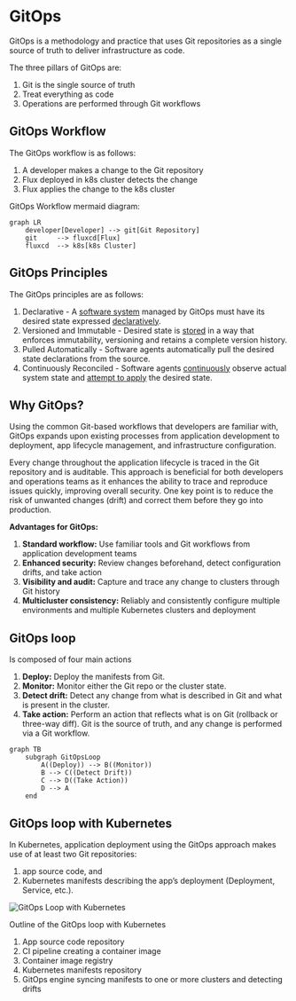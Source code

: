 # GitOps

GitOps is a methodology and practice that uses Git repositories as a single source of truth to deliver infrastructure as code. 

The three pillars of GitOps are:
1. Git is the single source of truth
1. Treat everything as code
1. Operations are performed through Git workflows

## GitOps Workflow

The GitOps workflow is as follows:

1. A developer makes a change to the Git repository
1. Flux deployed in k8s cluster detects the change 
1. Flux applies the change to the k8s cluster

GitOps Workflow mermaid diagram:

```mermaid
graph LR
    developer[Developer] --> git[Git Repository]
    git     --> fluxcd[Flux]
    fluxcd  --> k8s[k8s Cluster]
```

## GitOps Principles

The GitOps principles are as follows:

1. Declarative - A [software system](https://github.com/open-gitops/documents/blob/v1.0.0/GLOSSARY.md#software-system) managed by GitOps must have its desired state expressed [declaratively](https://github.com/open-gitops/documents/blob/v1.0.0/GLOSSARY.md#declarative-description).
1. Versioned and Immutable - Desired state is [stored](https://github.com/open-gitops/documents/blob/v1.0.0/GLOSSARY.md#state-store) in a way that enforces immutability, versioning and retains a complete version history.
1. Pulled Automatically - Software agents automatically pull the desired state declarations from the source.
1. Continuously Reconciled - Software agents [continuously](https://github.com/open-gitops/documents/blob/v1.0.0/GLOSSARY.md#continuous) observe actual system state and [attempt to apply](https://github.com/open-gitops/documents/blob/v1.0.0/GLOSSARY.md#reconciliation) the desired state.

## Why GitOps?

Using the common Git-based workflows that developers are familiar with, GitOps expands upon existing processes from application development to deployment, app lifecycle management, and infrastructure configuration.

Every change throughout the application lifecycle is traced in the Git repository and is auditable. This approach is beneficial for both developers and operations teams as it enhances the ability to trace and reproduce issues quickly, improving overall security. One key point is to reduce the risk of unwanted changes (drift) and correct them before they go into production.

**Advantages for GitOps:**

1. **Standard workflow:** Use familiar tools and Git workflows from application development teams
1. **Enhanced security:** Review changes beforehand, detect configuration drifts, and take action
1. **Visibility and audit:** Capture and trace any change to clusters through Git history
1. **Multicluster consistency:** Reliably and consistently configure multiple environments and multiple Kubernetes clusters and deployment

## GitOps loop

Is composed of four main actions

1. **Deploy:** Deploy the manifests from Git.
1. **Monitor:** Monitor either the Git repo or the cluster state.
3. **Detect drift:** Detect any change from what is described in Git and what is present in the cluster.
4. **Take action:** Perform an action that reflects what is on Git (rollback or three-way diff). Git is the source of truth, and any change is performed via a Git workflow.

```mermaid
graph TB
    subgraph GitOpsLoop
        A((Deploy)) --> B((Monitor))
        B --> C((Detect Drift))
        C --> D((Take Action))
        D --> A
    end
```

## GitOps loop with Kubernetes

In Kubernetes, application deployment using the GitOps approach makes use of at least two Git repositories: 

1. app source code, and 
1. Kubernetes manifests describing the app’s deployment (Deployment, Service, etc.).


![GitOps Loop with Kubernetes](https://developers.redhat.com/sites/default/files/gocb_0104.png)

Outline of the GitOps loop with Kubernetes

1. App source code repository
2. CI pipeline creating a container image
3. Container image registry
4. Kubernetes manifests repository
5. GitOps engine syncing manifests to one or more clusters and detecting drifts